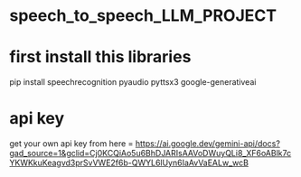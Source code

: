 # speech_to_speech_LLM_PROJECT
#  first  install this libraries 
pip install speechrecognition pyaudio pyttsx3 google-generativeai
# api key
get your own api key from here = https://ai.google.dev/gemini-api/docs?gad_source=1&gclid=Cj0KCQiAo5u6BhDJARIsAAVoDWuyQLi8_XF6oABlk7cYKWKkuKeagvd3prSvVWE2f6b-QWYL6lUyn6IaAvVaEALw_wcB
